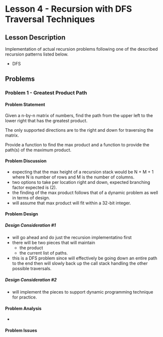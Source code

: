 # Lesson 4 - Recursion with DFS Traversal Techniques
## Lesson Description
Implementation of actual recursion problems following one of the described recursion patterns listed below.
- DFS

## Problems
### Problem 1 - Greatest Product Path
#### Problem Statement
>
Given a n-by-n matrix of numbers, find the path from the upper left to the lower right that has the greatest product.
>
The only supported directions are to the right and down for traversing the matrix.
>
Provide a function to find the max product and a function to provide the path(s) of the maximum product.

#### Problem Discussion
- expecting that the max height of a recursion stack would be N + M + 1 where N is number of rows and M is the number of columns.
- two options to take per location right and down, expected branching factor expected is (2).
- the finding of the max product follows that of a dynamic problem as well in terms of design.
- will assume that max product will fit within a 32-bit integer.

#### Problem Design
##### Design Consideration #1
- will go ahead and do just the recursion implementatino first
- there will be two pieces that will maintain
  - the product
  - the current list of paths.
- this is a DFS problem since will effectively be going down an entire path to the end then will slowly back up the call stack handling the other possible traversals.

##### Design Consideration #2
- will implement the pieces to support dynamic programming technique for practice.

#### Problem Analysis
- 

#### Problem Issues

